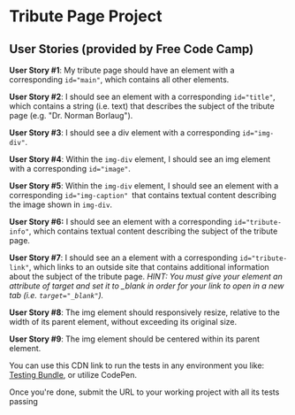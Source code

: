 # Tribute Page Project

## User Stories (provided by Free Code Camp)

**User Story #1**: My tribute page should have an element with a corresponding `id="main"`, which contains all other elements.

**User Story #2**: I should see an element with a corresponding `id="title"`, which contains a string (i.e. text) that describes the subject of the tribute page (e.g. "Dr. Norman Borlaug").

**User Story #3**: I should see a div element with a corresponding `id="img-div"`.

**User Story #4**: Within the `img-div` element, I should see an img element with a corresponding `id="image"`.

**User Story #5**: Within the `img-div` element, I should see an element with a corresponding `id="img-caption" `that contains textual content describing the image shown in `img-div`.

**User Story #6:** I should see an element with a corresponding `id="tribute-info"`, which contains textual content describing the subject of the tribute page.

**User Story #7**: I should see an a element with a corresponding `id="tribute-link"`, which links to an outside site that contains additional information about the subject of the tribute page. _HINT: You must give your element an attribute of target and set it to \_blank in order for your link to open in a new tab (i.e. `target="_blank"`)._

**User Story #8**: The img element should responsively resize, relative to the width of its parent element, without exceeding its original size.

**User Story #9**: The img element should be centered within its parent element.

You can use this CDN link to run the tests in any environment you like: [Testing Bundle](https://cdn.freecodecamp.org/testable-projects-fcc/v1/bundle.js), or utilize CodePen.

Once you're done, submit the URL to your working project with all its tests passing
